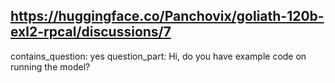 ## https://huggingface.co/Panchovix/goliath-120b-exl2-rpcal/discussions/7

contains_question: yes
question_part: Hi, do you have example code on running the model?